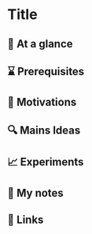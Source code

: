# Title
## 🎯 At a glance
## ⌛ Prerequisites
## 🚀 Motivations
## 🔍 Mains Ideas
## 📈 Experiments
## 📝 My notes
## 🔗 Links
